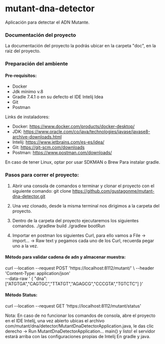 # mutant-dna-detector
Aplicación para detectar el ADN Mutante.

### Documentación del proyecto
La documentación del proyecto la podrás ubicar en la carpeta "doc", en la raiz del proyecto.

### Preparación del ambiente

#### Pre-requisitos:
- Docker
- Jdk mínimo v.8
- Gradle 7.4.1 o en su defecto el IDE Intelij Idea
- Git
- Postman

Links de instaladores: 
- Docker: https://www.docker.com/products/docker-desktop/
- JDK: https://www.oracle.com/co/java/technologies/javase/javase8-archive-downloads.html
- Intelij: https://www.jetbrains.com/es-es/idea/
- Git: https://git-scm.com/downloads 
- Postman: https://www.postman.com/downloads/

En caso de tener Linux, optar por usar SDKMAN o Brew Para instalar gradle. 

### Pasos para correr el proyecto: 

1. Abrir una consola de comandos o terminar y clonar el proyecto con el siguiente comando: 
    git clone https://github.com/gustagonme/mutant-dna-detector.git

2. Una vez clonado, desde la misma terminal nos dirigimos a la carpeta del proyecto.

3. Dentro de la carpeta del proyecto ejecutaremos los siguientes comandos. 
    ./gradlew build
    ./gradlew bootRun

4. Importar en postman los siguientes Curl, para ello vamos a File -> import... -> Raw text y pegamos cada uno de los Curl, recuerda pegar uno a la vez.

#### Método para validar cadena de adn y almacenar muestra:
curl --location --request POST 'https://localhost:8112/mutant/' \ --header 'Content-Type: application/json' \
--data-raw '
{ "dna":["ATGTGA","CAGTGC","TTATGT","AGAGCG","CCCGTA","TGTCTC"] }'
   
#### Método Status:
curl --location --request GET 'https://localhost:8112/mutant/status'

Nota: En caso de no funcionar los comandos de consola, abre el proyecto en el IDE Intelij, una vez abierto ubicas el archivo
com/mutant/dna/detector/MutantDnaDetectorApplication.java, le das clic derecho -> Run MutantDnaDetectorApplication... main()
y listo! el servidor estará arriba con las configuraciones propias de Intelij En gradle y java. 

